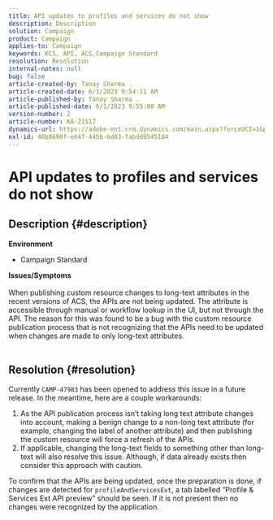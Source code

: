 ```yaml
---
title: API updates to profiles and services do not show
description: Description
solution: Campaign
product: Campaign
applies-to: Campaign
keywords: KCS, API, ACS,Campaign Standard
resolution: Resolution
internal-notes: null
bug: false
article-created-by: Tanay Sharma .
article-created-date: 6/1/2023 9:54:11 AM
article-published-by: Tanay Sharma .
article-published-date: 6/1/2023 9:55:08 AM
version-number: 2
article-number: KA-21517
dynamics-url: https://adobe-ent.crm.dynamics.com/main.aspx?forceUCI=1&pagetype=entityrecord&etn=knowledgearticle&id=066ce93c-6200-ee11-8f6e-6045bd0067ea
exl-id: 48b8690f-e647-445b-bd03-fabdd9545184
---
```

# API updates to profiles and services do not show

## Description {#description}

<b>Environment</b>
- Campaign Standard

<b>Issues/Symptoms</b><br><br>When publishing custom resource changes to long-text attributes in the recent versions of ACS, the APIs are not being updated. The attribute is accessible through manual or workflow lookup in the UI, but not through the API. The reason for this was found to be a bug with the custom resource publication process that is not recognizing that the APIs need to be updated when changes are made to only long-text attributes.
<br> <br>

## Resolution {#resolution}


Currently `CAMP-47983` has been opened to address this issue in a future release. In the meantime, here are a couple workarounds:

1. As the API publication process isn’t taking long text attribute changes into account, making a benign change to a non-long text attribute (for example, changing the label of another attribute) and then publishing the custom resource will force a refresh of the APIs.
2. If applicable, changing the long-text fields to something other than long-text will also resolve this issue. Although, if data already exists then consider this approach with caution.


To confirm that the APIs are being updated, once the preparation is done, if changes are detected for `profileAndServicesExt`, a tab labelled “Profile & Services Ext API preview” should be seen. If it is not present then no changes were recognized by the application.
